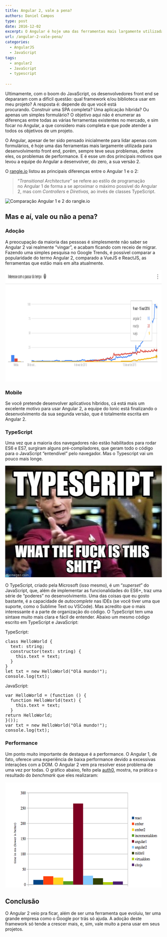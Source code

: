 ```yaml
---
title: Angular 2, vale a pena?
authors: Daniel Campos
type: post
date: 2016-12-02
excerpt: O Angular é hoje uma das ferramentas mais largamente utilizada para desenvolvimento front end. Vale a pena migrar para a nova versão?
url: /angular-2-vale-pena/
categories:
  - AngularJS
  - JavaScript
tags:
  - angular2
  - JavaScript
  - typescript

---
```

Ultimamente, com o boom do JavaScript, os desenvolvedores front end se depararam com a difícil questão: qual framework e/ou biblioteca usar em meu projeto? A resposta é: depende do que você está procurando. Construir uma SPA completa? Uma aplicação híbrida? Ou apenas um simples formulário? O objetivo aqui não é enumerar as diferenças entre todas as várias ferramentas existentes no mercado, e sim focar no Angular, a que considero mais completa e que pode atender a todos os objetivos de um projeto.

O Angular, apesar de ter sido pensado inicialmente para lidar apenas com formulários, é hoje uma das ferramentas mais largamente utilizada para desenvolvimento front end, porém, sempre teve seus problemas, dentre eles, os problemas de performance. E é esse um dos principais motivos que levou a equipe do Angular a desenvolver, do zero, a sua versão 2.

O <a href="https://angular-2-training-book.rangle.io/handout/why_angular_2.html" target="_blank">rangle.io</a> listou as principais diferenças entre o Angular 1 e o 2:

> “_Transitional Architecture_” se refere ao estilo de programação no Angular 1 de forma a se aproximar o máximo possível do Angular 2, mas com _Controllers_ e _Diretivas,_ ao invés de classes TypeScript.

<img class="alignnone wp-image-56319 size-full" src="https://raw.githubusercontent.com/diegoeis/tableless-static-images/master/2016/10/Captura-de-Tela-2016-10-27-às-10.28.09.png" alt="Comparação Angular 1 e 2 do rangle.io" width="718" height="274" />

## Mas e aí, vale ou não a pena?

### Adoção

A preocupação da maioria das pessoas é simplesmente não saber se Angular 2 vai realmente “vingar”, e acabam ficando com receio de migrar. Fazendo uma simples pesquisa no Google Trends, é possível comparar a popularidade do termo Angular 2, comparado a VueJS e ReactJS, as ferramentas que estão mais em alta atualmente.

<img class="alignnone wp-image-56321 size-full" src="https://raw.githubusercontent.com/diegoeis/tableless-static-images/master/2016/10/trends.jpg" alt="Comparação entre AngularJS, VueJS e ReactJS" width="1118" height="357" />

### Mobile

Se você pretende desenvolver aplicativos híbridos, cá está mais um excelente motivo para usar Angular 2, a equipe do Ionic está finalizando o desenvolvimento da sua segunda versão, que é totalmente escrita em Angular 2.

### TypeScript

Uma vez que a maioria dos navegadores não estão habilitados para rodar ES6 e ES7, surgiram alguns pré-compiladores, que geram todo o código para o JavaScript “entendível” pelo navegador. Mas o Typescript vai um pouco mais longe.

<img class="alignnone wp-image-56324 size-full" src="https://raw.githubusercontent.com/diegoeis/tableless-static-images/master/2016/10/v94tyy.jpg" alt="Meme TypeScript" width="512" height="358" />

O TypeScript, criado pela Microsoft (isso mesmo), é um “_superset_” do JavaScript, que, além de implementar as funcionalidades do ES6+, traz uma série de “poderes” no desenvolvimento. Uma das coisas que eu gosto bastante, é a capacidade de _autocomplete_ nas IDEs (se você tiver uma que suporte, como o Sublime Text ou VSCode). Mas acredito que o mais interessante é a parte de organização do código. O TypeScript tem uma sintaxe muito mais clara e fácil de entender. Abaixo um mesmo código escrito em TypeScript e JavaScript:

TypeScript:

<pre class="lang-javascript">class HelloWorld {
  text: string;
  constructor(text: string) {
    this.text = text;
  }
}
let txt = new HelloWorld("Olá mundo!");
console.log(txt);
</pre>

JavaScript:

<pre class="lang-javascript">var HelloWorld = (function () {
  function HelloWorld(text) {
    this.text = text;
  }
return HelloWorld;
}());
var txt = new HelloWorld("Olá mundo!");
console.log(txt);</pre>

### Performance

Um ponto muito importante de destaque é a performance. O Angular 1, de fato, oferece uma experiência de baixa performance devido a excessivas interações com a DOM. O Angular 2 vem pra resolver esse problema de uma vez por todas. O gráfico abaixo, feito pela <a href="https://auth0.com/blog/more-benchmarks-virtual-dom-vs-angular-12-vs-mithril-js-vs-the-rest/" target="_blank">auth0</a>, mostra, na prática o resultado do _benchmark_ que eles realizaram:

<img class="alignnone wp-image-56328 size-full" src="https://raw.githubusercontent.com/diegoeis/tableless-static-images/master/2016/10/angular2-grafico.png" alt="angular2 grafico por auth0" width="615" height="338" />

## Conclusão

O Angular 2 veio pra ficar, além de ser uma ferramenta que evoluiu, ter uma grande empresa como o Google por trás só ajuda. A adoção deste framework só tende a crescer mais, e, sim, vale muito a pena usar em seus projetos.